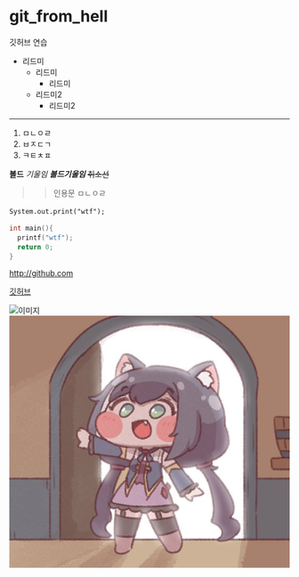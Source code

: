 # git_from_hell
깃허브 연습

- 리드미
  - 리드미
    - 리드미
  - 리드미2
    - 리드미2

***
1. ㅁㄴㅇㄹ
2. ㅂㅈㄷㄱ
3. ㅋㅌㅊㅍ

**볼드** *기울임* ***볼드기울임*** ~~취소선~~

>> 인용문
>> ㅁㄴㅇㄹ

`System.out.print("wtf");`
```c
int main(){
  printf("wtf");
  return 0;
}
```

<http://github.com>

[깃허브](http://github.com)

![이미지](https://picsum.photos/200/300)
![로컬 이미지](./images/cat.jpg)
